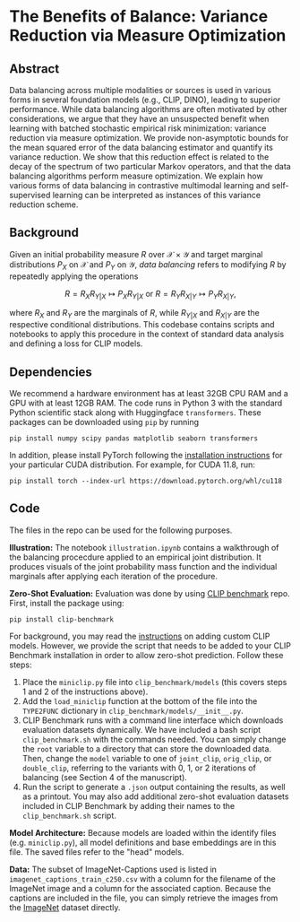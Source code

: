 # The Benefits of Balance: Variance Reduction via Measure Optimization

## Abstract

Data balancing across multiple modalities or sources is used in various forms in several foundation models (e.g., CLIP, DINO), leading to superior performance. While data balancing algorithms are often motivated by other considerations, we argue that they have an unsuspected benefit when learning with batched stochastic empirical risk minimization: variance reduction via measure optimization. We provide non-asymptotic bounds for the mean squared error of the data balancing estimator and quantify its variance reduction. We show that this reduction effect is related to the decay of the spectrum of two particular Markov operators, and that the data balancing algorithms perform measure optimization. We explain how various forms of data balancing in contrastive multimodal learning and self-supervised learning can be interpreted as instances of this variance reduction scheme.

## Background

Given an initial probability measure $R$ over $\mathcal{X} \times \mathcal{Y}$ and target marginal distributions $P_X$ on $\mathcal{X}$ and $P_Y$ on $\mathcal{Y}$, *data balancing* refers to modifying $R$ by repeatedly applying the operations

$$
    R = R_X R_{Y|X} \mapsto P_X R_{Y|X} \text{ or } R = R_Y R_{X|Y} \mapsto P_Y R_{X|Y},
$$

where $R_X$ and $R_Y$ are the marginals of $R$, while $R_{Y|X}$ and $R_{X|Y}$ are the respective conditional distributions. This codebase contains scripts and notebooks to apply this procedure in the context of standard data analysis and defining a loss for CLIP models.

## Dependencies

We recommend a hardware environment has at least 32GB CPU RAM and a GPU with at least 12GB RAM. The code runs in Python 3 with the standard Python scientific stack along with Huggingface `transformers`. These packages can be downloaded using `pip` by running
```
pip install numpy scipy pandas matplotlib seaborn transformers
```
In addition, please install PyTorch following the [installation instructions](https://pytorch.org/get-started/locally/) for your particular CUDA distribution. For example, for CUDA 11.8, run:
```
pip install torch --index-url https://download.pytorch.org/whl/cu118
```

## Code

The files in the repo can be used for the following purposes.

**Illustration:** The notebook `illustration.ipynb` contains a walkthrough of the balancing procecdure applied to an empirical joint distribution. It produces visuals of the joint probability mass function and the individual marginals after applying each iteration of the procedure.

**Zero-Shot Evaluation:** Evaluation was done by using [CLIP benchmark](https://github.com/LAION-AI/CLIP_benchmark) repo. First, install the package using:
```
pip install clip-benchmark
```
For background, you may read the [instructions](https://github.com/LAION-AI/CLIP_benchmark?tab=readme-ov-file#how-to-add-other-clip-models) on adding custom CLIP models. However, we provide the script that needs to be added to your CLIP Benchmark installation in order to allow zero-shot prediction. Follow these steps:
1. Place the `miniclip.py` file into `clip_benchmark/models` (this covers steps 1 and 2 of the instructions above).
2. Add the `load_miniclip` function at the bottom of the file into the `TYPE2FUNC` dictionary in `clip_benchmark/models/__init__.py`. 
3. CLIP Benchmark runs with a command line interface which downloads evaluation datasets dynamically. We have included a bash script `clip_benchmark.sh` with the commands needed. You can simply change the `root` variable to a directory that can store the downloaded data. Then, change the `model` variable to one of `joint_clip`, `orig_clip`, or `double_clip`, referring to the variants with 0, 1, or 2 iterations of balancing (see Section 4 of the manuscript).
4. Run the script to generate a `.json` output containing the results, as well as a printout. You may also add additional zero-shot evaluation datasets included in CLIP Benchmark by adding their names to the `clip_benchmark.sh` script.

**Model Architecture:** Because models are loaded within the identify files (e.g. `miniclip.py`), all model definitions and base embeddings are in this file. The saved files refer to the "head" models. 

**Data:** The subset of ImageNet-Captions used is listed in `imagenet_captions_train_c250.csv` with a column for the filename of the ImageNet image and a column for the associated caption. Because the captions are included in the file, you can simply retrieve the images from the [ImageNet](https://www.image-net.org/download.php) dataset directly.